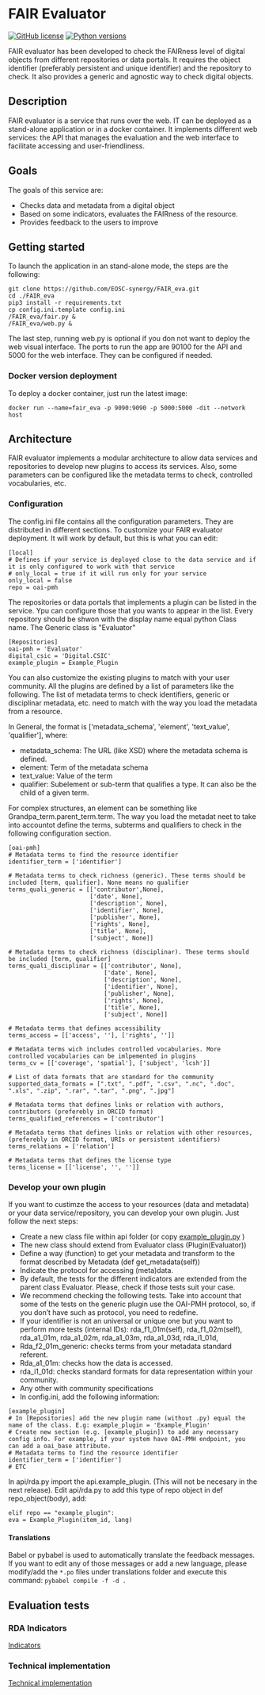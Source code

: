# FAIR Evaluator
[![GitHub license](https://img.shields.io/github/license/indigo-dc/DEEPaaS.svg)](https://github.com/indigo-dc/DEEPaaS/blob/master/LICENSE)
[![Python versions](https://img.shields.io/pypi/pyversions/deepaas.svg)](https://pypi.python.org/pypi/deepaas)

FAIR evaluator has been developed to check the FAIRness level of digital objects from different repositories or data portals. It requires the object identifier (preferably persistent and unique identifier) and the repository to check. It also provides a generic and agnostic way to check digital objects.

## Description
FAIR evaluator is a service that runs over the web. IT can be deployed as a stand-alone application or in a docker container. It implements different web services: the API that manages the evaluation and the web interface to facilitate accessing and user-friendliness.

## Goals
The goals of this service are:
- Checks data and metadata from a digital object
- Based on some indicators, evaluates the FAIRness of the resource.
- Provides feedback to the users to improve

## Getting started
To launch the application in an stand-alone mode, the steps are the following:
```
git clone https://github.com/EOSC-synergy/FAIR_eva.git
cd ./FAIR_eva
pip3 install -r requirements.txt
cp config.ini.template config.ini
/FAIR_eva/fair.py &
/FAIR_eva/web.py &
```
The last step, running web.py is optional if you don not want to deploy the web visual interface. The ports to run the app are 90100 for the API and 5000 for the web interface. They can be configured if needed.

### Docker version deployment
To deploy a docker container, just run the latest image:
```
docker run --name=fair_eva -p 9090:9090 -p 5000:5000 -dit --network host
```

## Architecture
FAIR evaluator implements a modular architecture to allow data services and repositories to develop new plugins to access its services. Also, some parameters can be configured like the metadata terms to check, controlled vocabularies, etc.

### Configuration
The config.ini file contains all the configuration parameters. They are distributed in different sections. To customize your FAIR evaluator deployment. It will work by default, but this is what you can edit:
```
[local]
# Defines if your service is deployed close to the data service and if it is only configured to work with that service
# only_local = true if it will run only for your service
only_local = false
repo = oai-pmh
```
The repositories or data portals that implements a plugin can be listed in the service. Ypu can configure those that you wants to appear in the list. Every repository should be shwon with the display name equal python Class name. The Generic class is "Evaluator"
```
[Repositories]
oai-pmh = 'Evaluator'
digital_csic = 'Digital.CSIC'
example_plugin = Example_Plugin
````
You can also customize the existing plugins to match with your user community. All the plugins are defined by a list of parameters like the following. The list of metadata terms to check identifiers, generic or disciplinar metadata, etc. need to match with the way you load the metadata from a resource. 

In General, the format is ['metadata_schema', 'element', 'text_value', 'qualifier'], where:

- metadata_schema: The URL (like XSD) where the metadata schema is defined.
- element: Term of the metadata schema
- text_value: Value of the term
- qualifier: Subelement or sub-term that qualifies a type. It can also be the child of a given term.

For complex structures, an element can be something like Grandpa_term.parent_term.term. The way you load the metadat neet to take into accountot define the terms, subterms and qualifiers to check in the following configuration section.


```
[oai-pmh]
# Metadata terms to find the resource identifier
identifier_term = ['identifier']

# Metadata terms to check richness (generic). These terms should be included [term, qualifier]. None means no qualifier
terms_quali_generic = [['contributor',None],
                       ['date', None],
                       ['description', None],
                       ['identifier', None],
                       ['publisher', None],
                       ['rights', None],
                       ['title', None],
                       ['subject', None]]

# Metadata terms to check richness (disciplinar). These terms should be included [term, qualifier]
terms_quali_disciplinar = [['contributor', None],
                           ['date', None],
                           ['description', None],
                           ['identifier', None],
                           ['publisher', None],
                           ['rights', None],
                           ['title', None],
                           ['subject', None]]

# Metadata terms that defines accessibility
terms_access = [['access', ''], ['rights', '']]

# Metadata terms wich includes controlled vocabularies. More controlled vocabularies can be imlpemented in plugins
terms_cv = [['coverage', 'spatial'], ['subject', 'lcsh']]

# List of data formats that are standard for the community
supported_data_formats = [".txt", ".pdf", ".csv", ".nc", ".doc", ".xls", ".zip", ".rar", ".tar", ".png", ".jpg"]

# Metadata terms that defines links or relation with authors, contributors (preferebly in ORCID format)
terms_qualified_references = ['contributor']

# Metadata terms that defines links or relation with other resources, (preferebly in ORCID format, URIs or persistent identifiers)
terms_relations = ['relation']

# Metadata terms that defines the license type
terms_license = [['license', '', '']]
```
### Develop your own plugin
If you want to custimze the access to your resources (data and metadata) or your data service/repository, you can develop your own plugin. Just follow the next steps:

- Create a new class file within api folder (or copy [example_plugin.py](https://github.com/EOSC-synergy/FAIR_eva/blob/main/api/example_plugin.py) )
 - The new class should extend from Evaluator class (Plugin(Evaluator))
- Define a way (function) to get your metadata and transform to the format described by Metadata (def get_metadata(self))
- Indicate the protocol for accessing (meta)data.
- By default, the tests for the different indicators are extended from the parent class Evaluator. Please, check if those tests suit your case.
- We recommend checking the following tests. Take into account that some of the tests on the generic plugin use the OAI-PMH protocol, so, if you don’t have such as protocol, you need to redefine.
 - If your identifier is not an universal or unique one but you want to perform more tests (internal IDs): rda_f1_01m(self), rda_f1_02m(self), rda_a1_01m, rda_a1_02m, rda_a1_03m, rda_a1_03d, rda_i1_01d,
 - Rda_f2_01m_generic: checks terms from your metadata standard referent.
 - Rda_a1_01m: checks how the data is accessed.
 - rda_i1_01d: checks standard formats for data representation within your community.
 - Any other with community specifications
 - In config.ini, add the following information:
```
[example_plugin]
# In [Repositories] add the new plugin name (without .py) equal the name of the class. E.g: example_plugin = 'Example_Plugin'
# Create new section (e.g. [example_plugin]) to add any necessary config info. For example, if your system have OAI-PMH endpoint, you can add a oai_base attribute.
# Metadata terms to find the resource identifier
identifier_term = ['identifier']
# ETC
```
In api/rda.py import the api.example_plugin.
(This will not be necesary in the next release). Edit api/rda.py to add this type of repo object in def repo_object(body), add:
```
elif repo == "example_plugin":
eva = Example_Plugin(item_id, lang)
```

#### Translations
Babel or pybabel is used to automatically translate the feedback messages. If you want to edit any of those messages or add a new language, please modify/add the ``*.po`` files under translations folder and execute this command:
`pybabel compile -f -d .`

## Evaluation tests

### RDA Indicators

[Indicators](indicators.md)

### Technical implementation
[Technical implementation](technical_implementation.md)
